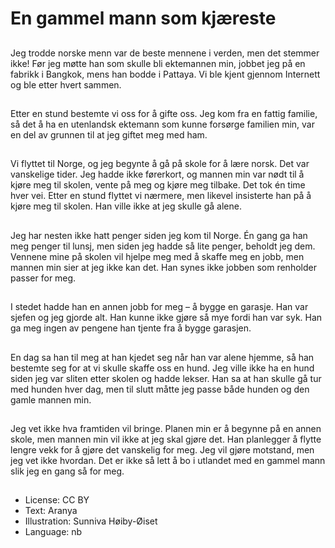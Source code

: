 # En gammel mann som kjæreste

##
Jeg trodde norske menn var de beste mennene i verden, men det stemmer ikke! Før jeg møtte han som skulle bli ektemannen min, jobbet jeg på en fabrikk i Bangkok, mens han bodde i Pattaya. Vi ble kjent gjennom Internett og ble etter hvert sammen.

##
Etter en stund bestemte vi oss for å gifte oss. Jeg kom fra en fattig familie, så det å ha en utenlandsk ektemann som kunne forsørge familien min, var en del av grunnen til at jeg giftet meg med ham.

##
Vi flyttet til Norge, og jeg begynte å gå på skole for å lære norsk. Det var vanskelige tider. Jeg hadde ikke førerkort, og mannen min var nødt til å kjøre meg til skolen, vente på meg og kjøre meg tilbake. Det tok én time hver vei. Etter en stund flyttet vi nærmere, men likevel insisterte han på å kjøre meg til skolen. Han ville ikke at jeg skulle gå alene.

##
Jeg har nesten ikke hatt penger siden jeg kom til Norge. Én gang ga han meg penger til lunsj, men siden jeg hadde så lite penger, beholdt jeg dem. Vennene mine på skolen vil hjelpe meg med å skaffe meg en jobb, men mannen min sier at jeg ikke kan det. Han synes ikke jobben som renholder passer for meg.

##
I stedet hadde han en annen jobb for meg – å bygge en garasje. Han var sjefen og jeg gjorde alt. Han kunne ikke gjøre så mye fordi han var syk. Han ga meg ingen av pengene han tjente fra å bygge garasjen.

##
En dag sa han til meg at han kjedet seg når han var alene hjemme, så han bestemte seg for at vi skulle skaffe oss en hund. Jeg ville ikke ha en hund siden jeg var sliten etter skolen og hadde lekser. Han sa at han skulle gå tur med hunden hver dag, men til slutt måtte jeg passe både hunden og den gamle mannen min.

##
Jeg vet ikke hva framtiden vil bringe. Planen min er å begynne på en annen skole, men mannen min vil ikke at jeg skal gjøre det. Han planlegger å flytte lengre vekk for å gjøre det vanskelig for meg. Jeg vil gjøre motstand, men jeg vet ikke hvordan. Det er ikke så lett å bo i utlandet med en gammel mann slik jeg en gang så for meg.

##
* License: CC BY
* Text: Aranya
* Illustration: Sunniva Høiby-Øiset
* Language: nb
